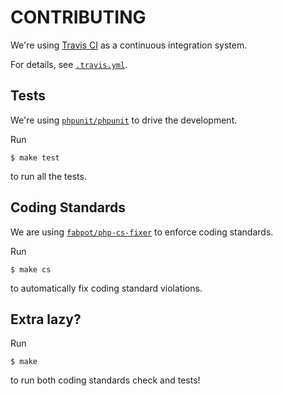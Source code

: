 # CONTRIBUTING

We're using [Travis CI](https://travis-ci.com) as a continuous integration system.
 
For details, see [`.travis.yml`](.travis.yml). 
 
## Tests

We're using [`phpunit/phpunit`](https://github.com/sebastianbergmann/phpunit) to drive the development.

Run

```
$ make test
```

to run all the tests.

## Coding Standards

We are using [`fabpot/php-cs-fixer`](https://github.com/FriendsOfPHP/PHP-CS-Fixer) to enforce coding standards.

Run

```
$ make cs
```

to automatically fix coding standard violations.

## Extra lazy?

Run

```
$ make
```

to run both coding standards check and tests!
